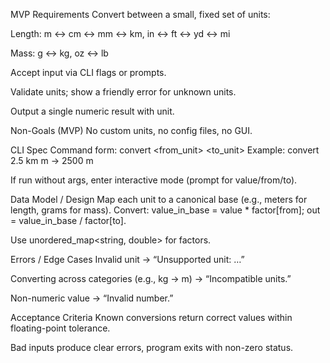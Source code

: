 MVP Requirements
Convert between a small, fixed set of units:

Length: m ↔ cm ↔ mm ↔ km, in ↔ ft ↔ yd ↔ mi

Mass: g ↔ kg, oz ↔ lb

Accept input via CLI flags or prompts.

Validate units; show a friendly error for unknown units.

Output a single numeric result with unit.

Non-Goals (MVP)
No custom units, no config files, no GUI.

CLI Spec
Command form:
convert <value> <from_unit> <to_unit>
Example: convert 2.5 km m -> 2500 m

If run without args, enter interactive mode (prompt for value/from/to).

Data Model / Design
Map each unit to a canonical base (e.g., meters for length, grams for mass).
Convert: value_in_base = value * factor[from]; out = value_in_base / factor[to].

Use unordered_map<string, double> for factors.

Errors / Edge Cases
Invalid unit → “Unsupported unit: …”

Converting across categories (e.g., kg → m) → “Incompatible units.”

Non-numeric value → “Invalid number.”

Acceptance Criteria
Known conversions return correct values within floating-point tolerance.

Bad inputs produce clear errors, program exits with non-zero status.